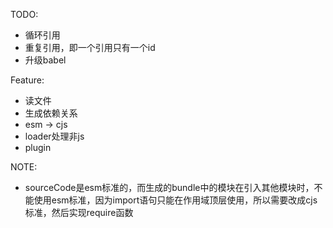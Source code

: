 TODO:
- 循环引用
- 重复引用，即一个引用只有一个id
- 升级babel

Feature:
- 读文件
- 生成依赖关系
- esm -> cjs
- loader处理非js
- plugin

NOTE:
- sourceCode是esm标准的，而生成的bundle中的模块在引入其他模块时，不能使用esm标准，因为import语句只能在作用域顶层使用，所以需要改成cjs标准，然后实现require函数
